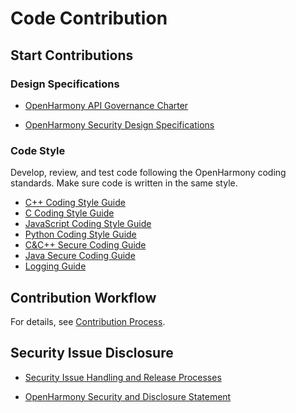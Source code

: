 # Code Contribution<a name="EN-US_TOPIC_0000001055088095"></a>

## Start Contributions<a name="en-us_topic_0000001051566732_section123657169441"></a>

### Design Specifications

-   [OpenHarmony API Governance Charter](../design/OpenHarmony-API-governance.md)

-   [OpenHarmony Security Design Specifications](OpenHarmony-security-design-guide.md)

### Code Style

Develop, review, and test code following the OpenHarmony coding standards. Make sure code is written in the same style.

-   [C++ Coding Style Guide](OpenHarmony-cpp-coding-style-guide.md)
-   [C Coding Style Guide](OpenHarmony-c-coding-style-guide.md)
-   [JavaScript Coding Style Guide](OpenHarmony-JavaScript-coding-style-guide.md) 
-   [Python Coding Style Guide](https://pep8.org/)
-   [C&C++ Secure Coding Guide](OpenHarmony-c-cpp-secure-coding-guide.md)
-   [Java Secure Coding Guide](OpenHarmony-Java-secure-coding-guide.md)
-   [Logging Guide](OpenHarmony-Log-guide.md)

## Contribution Workflow<a name="en-us_topic_0000001051566732_section15769105812369"></a>

For details, see  [Contribution Process](contribution-process.md).

## Security Issue Disclosure<a name="en-us_topic_0000001051566732_section725624119448"></a>

-   [Security Issue Handling and Release Processes](https://gitee.com/openharmony/security/blob/master/en/security-process/README.md)

-   [OpenHarmony Security and Disclosure Statement](https://gitee.com/openharmony/security/blob/master/en/security-process/security-disclosure.md)


